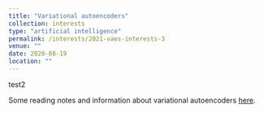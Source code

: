 ```yaml
---
title: "Variational autoencoders"
collection: interests
type: "artificial intelligence"
permalink: /interests/2021-vaes-interests-3
venue: ""
date: 2020-08-19
location: ""
---
```


test2

Some reading notes and information about variational autoencoders <a href="https://mzufferey.github.io/VAEs/">here</a>.
